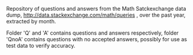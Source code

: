 Repository of questions and answers from the Math Satckexchange data dump, http://data.stackexchange.com/math/queries , over the past year, extracted by month.

Folder 'Q' and 'A' contains questions and answers respectively, folder 'QnoA' contains questions with no accepted answers, possibly for use as test data to verify accuracy.
